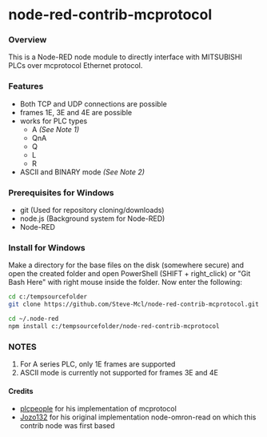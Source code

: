 node-red-contrib-mcprotocol
===========================

### Overview
This is a Node-RED node module to directly interface with MITSUBISHI PLCs over mcprotocol Ethernet protocol. 

### Features
- Both TCP and UDP connections are possible
- frames 1E, 3E and 4E are possible
- works for PLC types
  - A *(See Note 1)*
  - QnA
  - Q
  - L
  - R
- ASCII and BINARY mode *(See Note 2)*

### Prerequisites for Windows

* git	(Used for repository cloning/downloads)
* node.js	(Background system for Node-RED)
* Node-RED

### Install for Windows
Make a directory for the base files on the disk (somewhere secure) and open the created folder and open PowerShell (SHIFT + right_click) or "Git Bash Here" with right mouse inside the folder. Now enter the following:
```sh
cd c:/tempsourcefolder
git clone https://github.com/Steve-Mcl/node-red-contrib-mcprotocol.git

cd ~/.node-red
npm install c:/tempsourcefolder/node-red-contrib-mcprotocol
```

### NOTES
1. For A series PLC, only 1E frames are supported
2. ASCII mode is currently not supported for frames 3E and 4E


#### Credits
* [plcpeople](https://github.com/plcpeople/mcprotocol) for his implementation of mcprotocol
* [Jozo132](https://github.com/Jozo132/node-omron-read.git) for his original implementation node-omron-read on which this contrib node was first based
